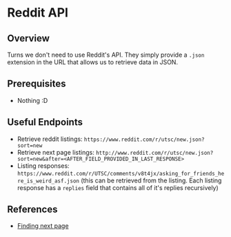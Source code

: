 # Reddit API

## Overview
Turns we don't need to use Reddit's API. They simply provide a `.json` extension in the URL that allows us to retrieve data in JSON.

## Prerequisites
- Nothing :D

## Useful Endpoints
- Retrieve reddit listings: `https://www.reddit.com/r/utsc/new.json?sort=new`
- Retrieve next page listings: `http://www.reddit.com/r/utsc/new.json?sort=new&after=<AFTER_FIELD_PROVIDED_IN_LAST_RESPONSE>`
- Listing responses: `https://www.reddit.com/r/UTSC/comments/v8t4jx/asking_for_friends_here_is_weird_asf.json` (this can be retrieved from the listing. Each listing response has a `replies` field that contains all of it's replies recursively)

## References
- [Finding next page](https://www.reddit.com/r/redditdev/comments/d7egb/how_to_get_more_json_results_i_get_only_30/)